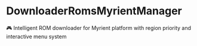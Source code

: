 # DownloaderRomsMyrientManager
🎮 Intelligent ROM downloader for Myrient platform with region priority and interactive menu system
